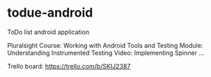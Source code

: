 # todue-android
ToDo list android application

Pluralsight Course: Working with Android Tools and Testing
Module: Understanding Instrumented Testing
Video: Implementing Spinner ...

Trello board: https://trello.com/b/SKIJ2387
